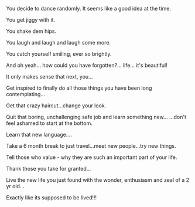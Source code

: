 You decide to dance randomly. It seems like a good idea at the time.

You get jiggy with it.

You shake dem hips.

You laugh and laugh and laugh some more.

You catch yourself smiling, ever so brightly.

And oh yeah... how could you have forgotten?... life... it's beautiful!

It only makes sense that next, you...

Get inspired to finally do all those things you have been long contemplating...

Get that crazy haircut...change your look.

Quit that boring, unchallenging safe job and learn something new...
...don't feel ashamed to start at the bottom.

Learn that new language....

Take a 6 month break to just travel...meet new people...try new things.

Tell those who value - why they are such an important part of your life.

Thank those you take for granted...

Live the new life you just found with the wonder, enthusiasm and zeal of a 2 yr old...

Exactly like its supposed to be lived!!!

